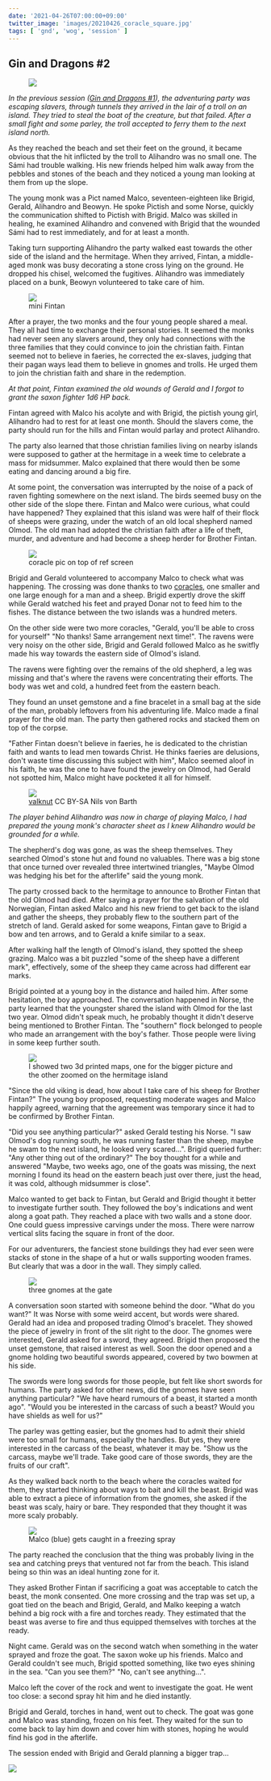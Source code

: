 ```yaml
---
date: '2021-04-26T07:00:00+09:00'
twitter_image: 'images/20210426_coracle_square.jpg'
tags: [ 'gnd', 'wog', 'session' ]
---
```


## Gin and Dragons #2

<figure class="right large">
<a href="images/20210426_storoyna.jpg"><img src="images/20210426_storoyna.jpg" loading="lazy" /></a>
<figcaption>
</figcaption>
</figure>

_In the previous session ([Gin and Dragons #1](20210406.html?t=Gin_and_Dragons__1&f=gnd2)), the adventuring party was escaping slavers, through tunnels they arrived in the lair of a troll on an island. They tried to steal the boat of the creature, but that failed. After a small fight and some parley, the troll accepted to ferry them to the next island north._

As they reached the beach and set their feet on the ground, it became obvious that the hit inflicted by the troll to Alihandro was no small one. The Sámi had trouble walking. His new friends helped him walk away from the pebbles and stones of the beach and they noticed a young man looking at them from up the slope.

The young monk was a Pict named Malco, seventeen-eighteen like Brigid, Gerald, Alihandro and Beowyn. He spoke Pictish and some Norse, quickly the communication shifted to Pictish with Brigid. Malco was skilled in healing, he examined Alihandro and convened with Brigid that the wounded Sámi had to rest immediately, and for at least a month.

Taking turn supporting Alihandro the party walked east towards the other side of the island and the hermitage. When they arrived, Fintan, a middle-aged monk was busy decorating a stone cross lying on the ground. He dropped his chisel, welcomed the fugitives. Alihandro was immediately placed on a bunk, Beowyn volunteered to take care of him.

<figure class="left smallerr">
<a href="https://github.com/jmettraux/rpg.scad/blob/fe09ed48e6e061955f09177459c786f2b0b564d7/_stl/monk_0.stl"><img src="images/20210426_fintan.jpg" loading="lazy" /></a>
<figcaption>
mini Fintan
</figcaption>
</figure>

After a prayer, the two monks and the four young people shared a meal. They all had time to exchange their personal stories. It seemed the monks had never seen any slavers around, they only had connections with the three families that they could convince to join the christian faith. Fintan seemed not to believe in faeries, he corrected the ex-slaves, judging that their pagan ways lead them to believe in gnomes and trolls. He urged them to join the christian faith and share in the redemption.

_At that point, Fintan examined the old wounds of Gerald and I forgot to grant the saxon fighter 1d6 HP back._

Fintan agreed with Malco his acolyte and with Brigid, the pictish young girl, Alihandro had to rest for at least one month. Should the slavers come, the party should run for the hills and Fintan would parlay and protect Alihandro.

The party also learned that those christian families living on nearby islands were supposed to gather at the hermitage in a week time to celebrate a mass for midsummer. Malco explained that there would then be some eating and dancing around a big fire.

At some point, the conversation was interrupted by the noise of a pack of raven fighting somewhere on the next island. The birds seemed busy on the other side of the slope there. Fintan and Malco were curious, what could have happened? They explained that this island was were half of their flock of sheeps were grazing, under the watch of an old local shepherd named Olmod. The old man had adopted the christian faith after a life of theft, murder, and adventure and had become a sheep herder for Brother Fintan.

<figure class="right small">
<a href="images/20210426_coracle.jpg"><img src="images/20210426_coracle.jpg" loading="lazy" /></a>
<figcaption>
coracle pic on top of ref screen
</figcaption>
</figure>

Brigid and Gerald volunteered to accompany Malco to check what was happening. The crossing was done thanks to two [coracles](https://en.wikipedia.org/wiki/Coracle), one smaller and one large enough for a man and a sheep. Brigid expertly drove the skiff while Gerald watched his feet and prayed Donar not to feed him to the fishes. The distance between the two islands was a hundred meters.

On the other side were two more coracles, "Gerald, you'll be able to cross for yourself" "No thanks! Same arrangement next time!". The ravens were very noisy on the other side, Brigid and Gerald followed Malco as he switfly made his way towards the eastern side of Olmod's island.

The ravens were fighting over the remains of the old shepherd, a leg was missing and that's where the ravens were concentrating their efforts. The body was wet and cold, a hundred feet from the eastern beach.

They found an unset gemstone and a fine bracelet in a small bag at the side of the man, probably leftovers from his adventuring life. Malco made a final prayer for the old man. The party then gathered rocks and stacked them on top of the corpse.

"Father Fintan doesn't believe in faeries, he is dedicated to the christian faith and wants to lead men towards Christ. He thinks faeries are delusions, don't waste time discussing this subject with him", Malco seemed aloof in his faith, he was the one to have found the jewelry on Olmod, had Gerald not spotted him, Malco might have pocketed it all for himself.

<figure class="left small">
<a href="https://en.wikipedia.org/wiki/Valknut"><img src="images/20210426_valknut.jpg" loading="lazy" /></a>
<figcaption>
<a href="https://commons.wikimedia.org/w/index.php?curid=7043391">valknut</a> CC BY-SA Nils von Barth
</figcaption>
</figure>

_The player behind Alihandro was now in charge of playing Malco, I had prepared the young monk's character sheet as I knew Alihandro would be grounded for a while._

The shepherd's dog was gone, as was the sheep themselves. They searched Olmod's stone hut and found no valuables. There was a big stone that once turned over revealed three intertwined triangles, "Maybe Olmod was hedging his bet for the afterlife" said the young monk.

The party crossed back to the hermitage to announce to Brother Fintan that the old Olmod had died. After saying a prayer for the salvation of the old Norwegian, Fintan asked Malco and his new friend to get back to the island and gather the sheeps, they probably flew to the southern part of the stretch of land. Gerald asked for some weapons, Fintan gave to Brigid a bow and ten arrows, and to Gerald a knife similar to a seax.

After walking half the length of Olmod's island, they spotted the sheep grazing. Malco was a bit puzzled "some of the sheep have a different mark", effectively, some of the sheep they came across had different ear marks.

Brigid pointed at a young boy in the distance and hailed him. After some hesitation, the boy approached. The conversation happened in Norse, the party learned that the youngster shared the island with Olmod for the last two year. Olmod didn't speak much, he probably thought it didn't deserve being mentioned to Brother Fintan. The "southern" flock belonged to people who made an arrangement with the boy's father. Those people were living in some keep further south.

<figure class="right">
<a href="images/20210426_islands.jpg"><img src="images/20210426_islands.jpg" loading="lazy" /></a>
<figcaption>
I showed two 3d printed maps, one for the bigger picture and the other zoomed on the hermitage island
</figcaption>
</figure>

"Since the old viking is dead, how about I take care of his sheep for Brother Fintan?" The young boy proposed, requesting moderate wages and Malco happily agreed, warning that the agreement was temporary since it had to be confirmed by Brother Fintan.

"Did you see anything particular?" asked Gerald testing his Norse. "I saw Olmod's dog running south, he was running faster than the sheep, maybe he swam to the next island, he looked very scared...". Brigid queried further: "Any other thing out of the ordinary?" The boy thought for a while and answered "Maybe, two weeks ago, one of the goats was missing, the next morning I found its head on the eastern beach just over there, just the head, it was cold, although midsummer is close".

Malco wanted to get back to Fintan, but Gerald and Brigid thought it better to investigate further south. They followed the boy's indications and went along a goat path. They reached a place with two walls and a stone door. One could guess impressive carvings under the moss. There were narrow vertical slits facing the square in front of the door.

For our adventurers, the fanciest stone buildings they had ever seen were stacks of stone in the shape of a hut or walls supporting wooden frames. But clearly that was a door in the wall. They simply called.

<figure class="left small">
<a href="images/20210426_gate.jpg"><img src="images/20210426_gate.jpg" loading="lazy" /></a>
<figcaption>
three gnomes at the gate
</figcaption>
</figure>

A conversation soon started with someone behind the door. "What do you want?" It was Norse with some weird accent, but words were shared. Gerald had an idea and proposed trading Olmod's bracelet. They showed the piece of jewelry in front of the slit right to the door. The gnomes were interested, Gerald asked for a sword, they agreed. Brigid then proposed the unset gemstone, that raised interest as well. Soon the door opened and a gnome holding two beautiful swords appeared, covered by two bowmen at his side.

The swords were long swords for those people, but felt like short swords for humans. The party asked for other news, did the gnomes have seen anything particular? "We have heard rumours of a beast, it started a month ago". "Would you be interested in the carcass of such a beast? Would you have shields as well for us?"

The parley was getting easier, but the gnomes had to admit their shield were too small for humans, especially the handles. But yes, they were interested in the carcass of the beast, whatever it may be. "Show us the carcass, maybe we'll trade. Take good care of those swords, they are the fruits of our craft".

As they walked back north to the beach where the coracles waited for them, they started thinking about ways to bait and kill the beast. Brigid was able to extract a piece of information from the gnomes, she asked if the beast was scaly, hairy or bare. They responded that they thought it was more scaly probably.

<figure class="right large">
<a href="images/20210426_beach.jpg"><img src="images/20210426_beach.jpg" loading="lazy" /></a>
<figcaption>
Malco (blue) gets caught in a freezing spray
</figcaption>
</figure>

The party reached the conclusion that the thing was probably living in the sea and catching preys that ventured not far from the beach. This island being so thin was an ideal hunting zone for it.

They asked Brother Fintan if sacrificing a goat was acceptable to catch the beast, the monk consented. One more crossing and the trap was set up, a goat tied on the beach and Brigid, Gerald, and Malko keeping a watch behind a big rock with a fire and torches ready. They estimated that the beast was averse to fire and thus equipped themselves with torches at the ready.

Night came. Gerald was on the second watch when something in the water sprayed and froze the goat. The saxon woke up his friends. Malco and Gerald couldn't see much, Brigid spotted something, like two eyes shining in the sea. "Can you see them?" "No, can't see anything...".

Malco left the cover of the rock and went to investigate the goat. He went too close: a second spray hit him and he died instantly.

Brigid and Gerald, torches in hand, went out to check. The goat was gone and Malco was standing, frozen on his feet. They waited for the sun to come back to lay him down and cover him with stones, hoping he would find his god in the afterlife.

The session ended with Brigid and Gerald planning a bigger trap...

<img class="pix" src="/images/pix.png?t=gnd2" loading="lazy" />

